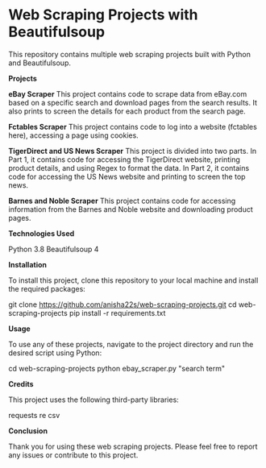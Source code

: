 # **Web Scraping Projects with Beautifulsoup**

This repository contains multiple web scraping projects built with Python and Beautifulsoup.

**Projects**

**eBay Scraper**
This project contains code to scrape data from eBay.com based on a specific search and download pages from the search results. It also prints to screen the details for each product from the search page.

**Fctables Scraper**
This project contains code to log into a website (fctables here), accessing a page using cookies.

**TigerDirect and US News Scraper**
This project is divided into two parts. In Part 1, it contains code for accessing the TigerDirect website, printing product details, and using Regex to format the data. In Part 2, it contains code for accessing the US News website and printing to screen the top news.

**Barnes and Noble Scraper**
This project contains code for accessing information from the Barnes and Noble website and downloading product pages.

**Technologies Used**

Python 3.8
Beautifulsoup 4

**Installation**

To install this project, clone this repository to your local machine and install the required packages:

git clone https://github.com/anisha22s/web-scraping-projects.git
cd web-scraping-projects
pip install -r requirements.txt

**Usage**

To use any of these projects, navigate to the project directory and run the desired script using Python:

cd web-scraping-projects
python ebay_scraper.py "search term"


**Credits**

This project uses the following third-party libraries:

requests
re
csv


**Conclusion**

Thank you for using these web scraping projects. Please feel free to report any issues or contribute to this project.
